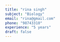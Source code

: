 ```yaml
---
title: "rina singh"
subject: "Biology"
email: "rina@gmail.com"
phone: "98743310"
experience: "5 years"
draft: false
---
```



